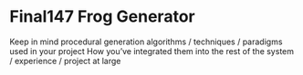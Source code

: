 # Final147 Frog Generator
Keep in mind 
procedural generation algorithms / techniques / paradigms used in your project
How you’ve integrated them into the rest of the system / experience / project at large

